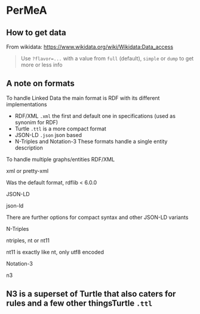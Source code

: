 # PerMeA

## How to get data
From wikidata: https://www.wikidata.org/wiki/Wikidata:Data_access
> Use `?flavor=...` with a value from `full` (default), `simple` or `dump` to get more or less info

## A note on formats
To handle Linked Data the main format is RDF with its different implementations
- RDF/XML `.xml` the first and default one in specifications (used as synonim for RDF)
- Turtle `.ttl` is a more compact format
- JSON-LD `.json` json based
- N-Triples and Notation-3
These formats handle a single entity description

To handle multiple graphs/entities
RDF/XML
	

xml or pretty-xml
	

Was the default format, rdflib < 6.0.0

JSON-LD
	

json-ld
	

There are further options for compact syntax and other JSON-LD variants

N-Triples
	

ntriples, nt or nt11
	

nt11 is exactly like nt, only utf8 encoded

Notation-3
	

n3
	

N3 is a superset of Turtle that also caters for rules and a few other thingsTurtle `.ttl`
- 